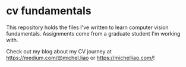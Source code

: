 # cv fundamentals

This repository holds the files I've written to learn computer vision fundamentals. Assignments come from a graduate student I'm working with.

Check out my blog about my CV journey at https://medium.com/@michel.liao or https://michelliao.com/!
